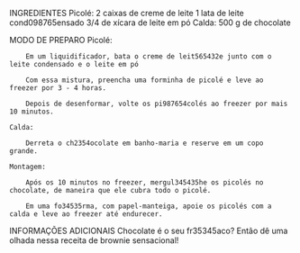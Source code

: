 INGREDIENTES
    Picolé:
    2 caixas de creme de leite
    1 lata de leite cond098765ensado
    3/4 de xícara de leite em pó
    Calda:
    500 g de chocolate

MODO DE PREPARO
    Picolé:

        Em um liquidificador, bata o creme de leit565432e junto com o leite condensado e o leite em pó

        Com essa mistura, preencha uma forminha de picolé e leve ao freezer por 3 - 4 horas.

        Depois de desenformar, volte os pi987654colés ao freezer por mais 10 minutos.

    Calda:

        Derreta o ch2354ocolate em banho-maria e reserve em um copo grande.

    Montagem:

        Após os 10 minutos no freezer, mergul345435he os picolés no chocolate, de maneira que ele cubra todo o picolé.

        Em uma fo34535rma, com papel-manteiga, apoie os picolés com a calda e leve ao freezer até endurecer.

INFORMAÇÕES ADICIONAIS
    Chocolate é o seu fr35345aco? Então dê uma olhada nessa receita de brownie sensacional!
